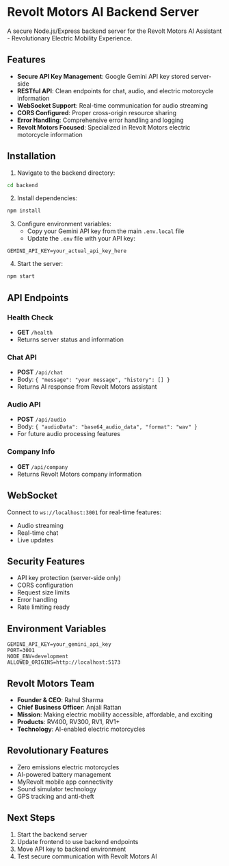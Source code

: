 # Revolt Motors AI Backend Server

A secure Node.js/Express backend server for the Revolt Motors AI Assistant - Revolutionary Electric Mobility Experience.

## Features

- **Secure API Key Management**: Google Gemini API key stored server-side
- **RESTful API**: Clean endpoints for chat, audio, and electric motorcycle information
- **WebSocket Support**: Real-time communication for audio streaming
- **CORS Configured**: Proper cross-origin resource sharing
- **Error Handling**: Comprehensive error handling and logging
- **Revolt Motors Focused**: Specialized in Revolt Motors electric motorcycle information

## Installation

1. Navigate to the backend directory:
```bash
cd backend
```

2. Install dependencies:
```bash
npm install
```

3. Configure environment variables:
   - Copy your Gemini API key from the main `.env.local` file
   - Update the `.env` file with your API key:
```
GEMINI_API_KEY=your_actual_api_key_here
```

4. Start the server:
```bash
npm start
```

## API Endpoints

### Health Check
- **GET** `/health`
- Returns server status and information

### Chat API
- **POST** `/api/chat`
- Body: `{ "message": "your message", "history": [] }`
- Returns AI response from Revolt Motors assistant

### Audio API
- **POST** `/api/audio`
- Body: `{ "audioData": "base64_audio_data", "format": "wav" }`
- For future audio processing features

### Company Info
- **GET** `/api/company`
- Returns Revolt Motors company information

## WebSocket

Connect to `ws://localhost:3001` for real-time features:
- Audio streaming
- Real-time chat
- Live updates

## Security Features

- API key protection (server-side only)
- CORS configuration
- Request size limits
- Error handling
- Rate limiting ready

## Environment Variables

```env
GEMINI_API_KEY=your_gemini_api_key
PORT=3001
NODE_ENV=development
ALLOWED_ORIGINS=http://localhost:5173
```

## Revolt Motors Team

- **Founder & CEO**: Rahul Sharma
- **Chief Business Officer**: Anjali Rattan
- **Mission**: Making electric mobility accessible, affordable, and exciting
- **Products**: RV400, RV300, RV1, RV1+
- **Technology**: AI-enabled electric motorcycles

## Revolutionary Features

- Zero emissions electric motorcycles
- AI-powered battery management
- MyRevolt mobile app connectivity
- Sound simulator technology
- GPS tracking and anti-theft

## Next Steps

1. Start the backend server
2. Update frontend to use backend endpoints
3. Move API key to backend environment
4. Test secure communication with Revolt Motors AI
